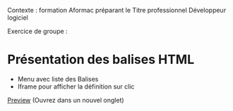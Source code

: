 Contexte : formation Aformac préparant le Titre professionnel Développeur logiciel

Exercice de groupe :

# Présentation des balises HTML

- Menu avec liste des Balises
- Iframe pour afficher la définition sur clic

[Preview](https://cdn.rawgit.com/caroline-dca/Exo_groupe_3janvier/master/index.html) (Ouvrez dans un nouvel onglet)
